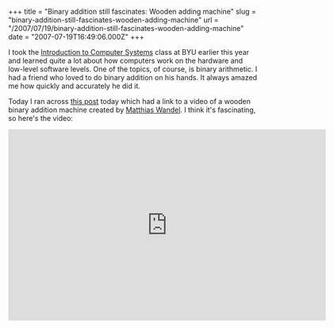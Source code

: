 +++
title = "Binary addition still fascinates: Wooden adding machine"
slug = "binary-addition-still-fascinates-wooden-adding-machine"
url = "/2007/07/19/binary-addition-still-fascinates-wooden-adding-machine"
date = "2007-07-19T16:49:06.000Z"
+++

I took the <a href="http://cs.byu.edu/courses/index.php?id=14&amp;info=1">Introduction to Computer Systems</a> class at BYU earlier this year and learned quite a lot about how computers work on the hardware and low-level software levels. One of the topics, of course, is binary arithmetic. I had a friend who loved to do binary addition on his hands. It always amazed me how quickly and accurately he did it.

Today I ran across <a href="http://blog.clementhome.com/2007/06/wood-binary-adding-machine.html">this post</a> today which had a link to a video of a wooden binary addition machine created by <a href="http://woodgears.ca/">Matthias Wandel</a>. I think it's fascinating, so here's the video:

<iframe class="youtube-player" type="text/html" width="640" height="385" src="http://www.youtube.com/embed/GcDshWmhF4A" allowfullscreen frameborder="0">
</iframe>
